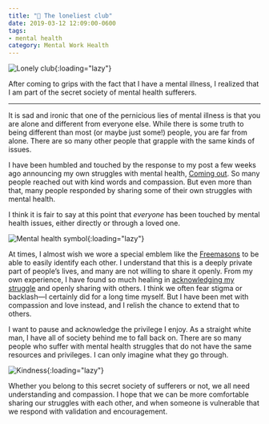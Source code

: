 ```yaml
---
title: "💮 The loneliest club"
date: 2019-03-12 12:09:00-0600
tags:
- mental health
category: Mental Work Health
---
```


![Lonely club](https://www.bennorris.blog/uploads/2019/e0231002ee.png){:loading="lazy"}

After coming to grips with the fact that I have a mental illness, I realized that I am part of the secret society of mental health sufferers.

***

It is sad and ironic that one of the pernicious lies of mental illness is that you are alone and different from everyone else. While there is some truth to being different than most (or maybe just some!) people, you are far from alone. There are so many other people that grapple with the same kinds of issues.

I have been humbled and touched by the response to my post a few weeks ago announcing my own struggles with mental health, [Coming out](https://www.bennorris.org/2019/01/26/coming-out.html). So many people reached out with kind words and compassion. But even more than that, many people responded by sharing some of their own struggles with mental health.

I think it is fair to say at this point that *everyone* has been touched by mental health issues, either directly or through a loved one.

![Mental health symbol](https://www.bennorris.blog/uploads/2019/3524f287db.png){:loading="lazy"}

At times, I almost wish we wore a special emblem like the [Freemasons](https://en.wikipedia.org/wiki/Freemasonry) to be able to easily identify each other. I understand that this is a deeply private part of people’s lives, and many are not willing to share it openly. From my own experience, I have found so much healing in [acknowledging my struggle](https://www.bennorris.org/2019/02/19/relative-suffering.html) and openly sharing with others. I think we often fear stigma or backlash—I certainly did for a long time myself. But I have been met with compassion and love instead, and I relish the chance to extend that to others.

I want to pause and acknowledge the privilege I enjoy. As a straight white man, I have all of society behind me to fall back on. There are so many people who suffer with mental health struggles that do not have the same resources and privileges. I can only imagine what they go through.

![Kindness](https://www.bennorris.blog/uploads/2019/9974a87962.png){:loading="lazy"}

Whether you belong to this secret society of sufferers or not, we all need understanding and compassion. I hope that we can be more comfortable sharing our struggles with each other, and when someone is vulnerable that we respond with validation and encouragement.